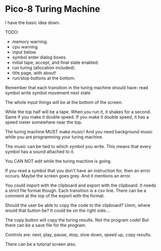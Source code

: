 # Pico-8 Turing Machine

I have the basic idea down.

TODO:
- memory warning.
- cpu warning.
- input below.
- symbol enter dialog boxes.
- initial tape, accept, and final state enabled.
- run turing (allocation included).
- title page, with about!
- run/stop buttons at the bottom.

Remember that each transition in the turing machine should have:
read symbol
write symbol
movement
next state

The whole input things will be at the bottom of the screen.

While the top half will be a tape. When you run it, it shakes for a second.
Same if you make it double speed. If you make it double speed, it has a speed
meter somewhere near the top.

The turing machine MUST make music! And you need background music while you are
programming your turing machine.

The music can be tied to which symbol you write. This means that every symbol
has a sound attached to it.

You CAN NOT edit while the turing machine is going.

If you read a symbol that you don't have an instruction for, then an error
occurs. Maybe the screen goes grey. And it mentions an error.

You could import with the clipboard and export with the clipboard. It needs a
strict file format though. Each transition is a csv line. There can be a
comment at the top of the export with the format.

Should the user be able to copy the code to the clipboard? Umm, where would
that button be? It could be on the right side....

The copy button will copy the turing results. Not the program code! But there
can be a save file for the program.

Controls are:
next, play, pause, stop, slow down, speed up, copy results.

There can be a tutorial screen also.
